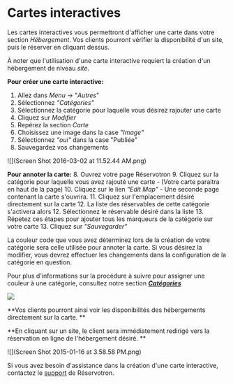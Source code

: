 # Cartes interactives

Les cartes interactives vous permettront d'afficher une carte dans votre section *Hébergement*. Vos clients pourront vérifier la disponibilité d'un site, puis le réserver en cliquant dessus. 

À noter que l'utilisation d'une carte interactive requiert la création d'un hébergement de niveau *site*. 

**Pour créer une carte interactive:**
1. Allez dans *Menu* -> "*Autres*" 
2. Sélectionnez *"Catégories"*
3. Sélectionnez la catégorie pour laquelle vous désirez rajouter une carte
4. Cliquez sur *Modifier*
5. Repérez la section *Carte*
6. Choisissez une image dans la case *"Image"*
7. Sélectionnez *"oui"* dans la case "Publiée"
8. Sauvegardez vos changements

![](Screen Shot 2016-03-02 at 11.52.44 AM.png)



**Pour annoter la carte:**
8. Ouvrez votre page Réservotron
9. Cliquez sur la catégorie pour laquelle vous avez rajouté une carte - (Votre carte paraitra en haut de la page)
10. Cliquez sur le lien *"Edit Map"* - Une seconde page contenant la carte s'ouvrira.
11. Cliquez sur l'emplacement désiré directement sur la carte
12. La liste des réservables de cette catégorie s'activera alors
12. Sélectionnez le réservable désiré dans la liste
13. Répetez ces étapes pour ajouter tous les marqueurs de la catégorie sur votre carte
13. Cliquez sur *"Sauvegarder"*

La couleur code que vous avez déterminez lors de la création de votre catégorie sera celle utilisée pour annoter la carte. 
Si vous désirez la modifier, vous devrez effectuer les changements dans la configuration de la catégorie en question. 

Pour plus d'informations sur la procédure à suivre pour assigner une couleur à une catégorie, consultez notre section ***[Catégories](cat.md)***

![](https://api.monosnap.com/image/download?id=ETRAm54mBhi2BELhcuGPUlMUT4k4fi)

**Vos clients pourront ainsi voir les disponibilités des hébergements directement sur la carte. **

**En cliquant sur un site, le client sera immédiatement redirigé vers la réservation en ligne de l'hébergement désiré. **



![](Screen Shot 2015-01-16 at 3.58.58 PM.png)




Si vous avez besoin d'assistance dans la création d'une carte interactive, contactez le [support](mailto:info@reservotron.com) de Réservotron. 